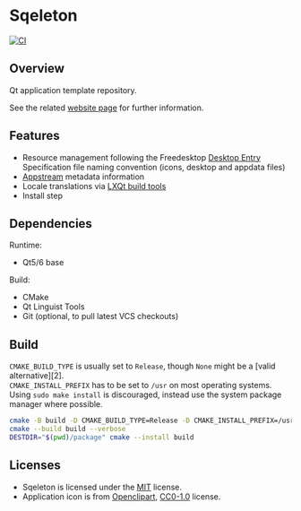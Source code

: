 # Sqeleton

[![CI]](https://github.com/qtilities/sqeleton/actions/workflows/build.yml)

## Overview

Qt application template repository.

See the related [website page] for further information.

## Features

- Resource management following the Freedesktop [Desktop Entry] Specification
  file naming convention (icons, desktop and appdata files)
- [Appstream] metadata information
- Locale translations via [LXQt build tools]
- Install step

## Dependencies

Runtime:

- Qt5/6 base

Build:

- CMake
- Qt Linguist Tools
- Git (optional, to pull latest VCS checkouts)

## Build

`CMAKE_BUILD_TYPE` is usually set to `Release`, though `None` might be a [valid alternative][2].<br>
`CMAKE_INSTALL_PREFIX` has to be set to `/usr` on most operating systems.<br>
Using `sudo make install` is discouraged, instead use the system package manager where possible.

```bash
cmake -B build -D CMAKE_BUILD_TYPE=Release -D CMAKE_INSTALL_PREFIX=/usr -W no-dev
cmake --build build --verbose
DESTDIR="$(pwd)/package" cmake --install build
```

## Licenses

- Sqeleton is licensed under the [MIT] license.
- Application icon is from [Openclipart], [CC0-1.0] license.


[Appstream]:        https://freedesktop.org/software/appstream/docs/chap-Quickstart.html
[CC0-1.0]:          https://creativecommons.org/publicdomain/zero/1.0/
[CI]:               https://github.com/qtilities/sqeleton/actions/workflows/build.yml/badge.svg
[Desktop Entry]:    https://specifications.freedesktop.org/desktop-entry-spec/latest/ar01s02.html
[LXQt build tools]: https://github.com/lxqt/lxqt-build-tools
[MIT]:              COPYING
[Openclipart]:      https://openclipart.org/
[website page]:     https://qtilities.github.io/sqeleton/
